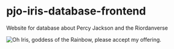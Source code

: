 # pjo-iris-database-frontend
Website for database about Percy Jackson and the Riordanverse

<picture>
    <source media="(prefers-color-scheme: dark)" srcset="https://media1.tenor.com/m/WiXMGIDfoP4AAAAC/please-accept-my-offering-annabeth-chase.gif">
    <source media="(prefers-color-scheme: light)" srcset="https://media1.tenor.com/m/WiXMGIDfoP4AAAAC/please-accept-my-offering-annabeth-chase.gif">
    <img alt="Oh Iris, goddess of the Rainbow, please accept my offering." src="https://media1.tenor.com/m/WiXMGIDfoP4AAAAC/please-accept-my-offering-annabeth-chase.gif">
</picture>
